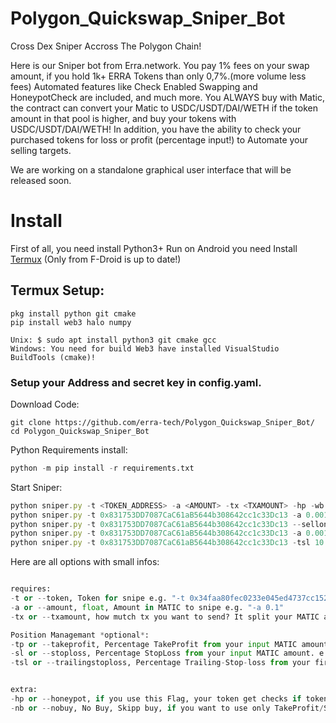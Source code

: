 # Polygon_Quickswap_Sniper_Bot
Cross Dex Sniper Accross The Polygon Chain!

Here is our Sniper bot from Erra.network. You pay 1% fees on your swap amount, if you hold 1k+ ERRA Tokens than only 0,7%.(more volume less fees)
Automated features like Check Enabled Swapping and HoneypotCheck are included, and much more.
You ALWAYS buy with Matic, the contract can convert your Matic to USDC/USDT/DAI/WETH if the token amount in that pool is higher, and buy your tokens with USDC/USDT/DAI/WETH!
In addition, you have the ability to check your purchased tokens for loss or profit (percentage input!) to Automate your  selling targets.

We are working on a standalone graphical user interface that will be released soon.

# Install
First of all, you need install Python3+
Run on Android you need Install [Termux](https://termux.com/) (Only from F-Droid is up to date!)

## Termux Setup:
```shell
pkg install python git cmake
pip install web3 halo numpy 
```
```shell
Unix: $ sudo apt install python3 git cmake gcc
Windows: You need for build Web3 have installed VisualStudio BuildTools (cmake)!
```
### Setup your Address and secret key in config.yaml.

Download Code:  
```shell
git clone https://github.com/erra-tech/Polygon_Quickswap_Sniper_Bot/
cd Polygon_Quickswap_Sniper_Bot
```

Python Requirements install:  
```python
python -m pip install -r requirements.txt
```  

Start Sniper:  
```js
python sniper.py -t <TOKEN_ADDRESS> -a <AMOUNT> -tx <TXAMOUNT> -hp -wb <BLOCKS WAIT BEFORE BUY> -tp <TAKE PROFIT IN PERCENT> -sl <STOP LOSE IN PERCENT>
python sniper.py -t 0x831753DD7087CaC61aB5644b308642cc1c33Dc13 -a 0.001 -tx 2 -hp  -wb 10 -tp 50
python sniper.py -t 0x831753DD7087CaC61aB5644b308642cc1c33Dc13 --sellonly
python sniper.py -t 0x831753DD7087CaC61aB5644b308642cc1c33Dc13 -a 0.001 --buyonly
python sniper.py -t 0x831753DD7087CaC61aB5644b308642cc1c33Dc13 -tsl 10 -nb
```  

Here are all options with small infos:  

```python

requires:
-t or --token, Token for snipe e.g. "-t 0x34faa80fec0233e045ed4737cc152a71e490e2e3"
-a or --amount, float, Amount in MATIC to snipe e.g. "-a 0.1"
-tx or --txamount, how mutch tx you want to send? It split your MATIC amount in e.g. "-tx 5"
```


  
```python
Position Managemant *optional*:
-tp or --takeprofit, Percentage TakeProfit from your input MATIC amount. e.g. "-tp 50" 
-sl or --stoploss, Percentage StopLoss from your input MATIC amount. e.g. "-tp 50" 
-tsl or --trailingstoploss, Percentage Trailing-Stop-loss from your first Quote "-tsl 50"
```
  

```python

extra:
-hp or --honeypot, if you use this Flag, your token get checks if token is honypot before buy!
-nb or --nobuy, No Buy, Skipp buy, if you want to use only TakeProfit/StopLoss/TrailingStopLoss
```
